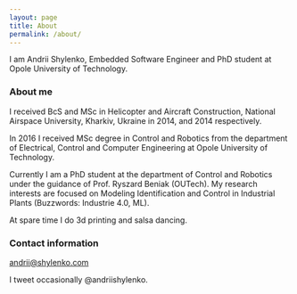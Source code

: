 ```yaml
---
layout: page
title: About
permalink: /about/
---
```


I am Andrii Shylenko, Embedded Software Engineer and PhD student at Opole University of Technology.

### About me

I received BcS and MSc in Helicopter and Aircraft Construction, National Airspace University, Kharkiv, Ukraine in 2014, and 2014 respectively. 

In 2016 I received MSc degree in Control and Robotics from the department of Electrical, Control and Computer Engineering at Opole University of Technology.  

Currently I am a PhD student at the department of Control and Robotics under the guidance of Prof. Ryszard Beniak (OUTech). My research interests are focused on Modeling Identification and Control in Industrial Plants (Buzzwords: Industrie 4.0, ML).

At spare time I do 3d printing and salsa dancing.

### Contact information
[andrii@shylenko.com](mailto:andrii@shylenko.com)

I tweet occasionally @andriishylenko. 
